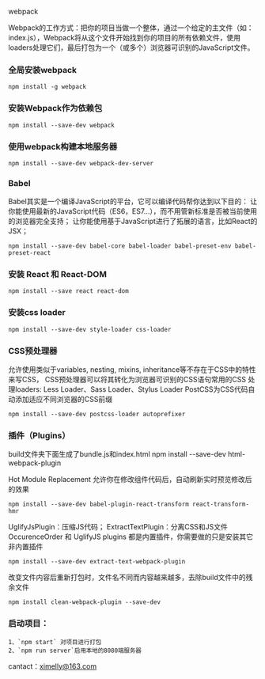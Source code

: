 webpack

Webpack的工作方式：把你的项目当做一个整体，通过一个给定的主文件（如：index.js），Webpack将从这个文件开始找到你的项目的所有依赖文件，使用loaders处理它们，最后打包为一个（或多个）浏览器可识别的JavaScript文件。


### 全局安装webpack

    npm install -g webpack
    

### 安装Webpack作为依赖包

    npm install --save-dev webpack


### 使用webpack构建本地服务器

    npm install --save-dev webpack-dev-server

### Babel

Babel其实是一个编译JavaScript的平台，它可以编译代码帮你达到以下目的：
让你能使用最新的JavaScript代码（ES6，ES7...），而不用管新标准是否被当前使用的浏览器完全支持；
让你能使用基于JavaScript进行了拓展的语言，比如React的JSX；

    npm install --save-dev babel-core babel-loader babel-preset-env babel-preset-react


### 安装 React 和 React-DOM

    npm install --save react react-dom

### 安装css loader

    npm install --save-dev style-loader css-loader

### CSS预处理器
允许使用类似于variables, nesting, mixins, inheritance等不存在于CSS中的特性来写CSS，
CSS预处理器可以将其转化为浏览器可识别的CSS语句常用的CSS 处理loaders:
Less Loader、Sass Loader、Stylus Loader
PostCSS为CSS代码自动添加适应不同浏览器的CSS前缀

    npm install --save-dev postcss-loader autoprefixer

### 插件（Plugins）
build文件夹下面生成了bundle.js和index.html
    npm install --save-dev html-webpack-plugin

Hot Module Replacement
允许你在修改组件代码后，自动刷新实时预览修改后的效果

    npm install --save-dev babel-plugin-react-transform react-transform-hmr


UglifyJsPlugin：压缩JS代码；
ExtractTextPlugin：分离CSS和JS文件
OccurenceOrder 和 UglifyJS plugins 都是内置插件，你需要做的只是安装其它非内置插件

    npm install --save-dev extract-text-webpack-plugin


改变文件内容后重新打包时，文件名不同而内容越来越多，去除build文件中的残余文件

    npm install clean-webpack-plugin --save-dev


### 启动项目：

	1、`npm start` 对项目进行打包
	2、`npm run server`启用本地的8080端服务器


cantact：ximelly@163.com